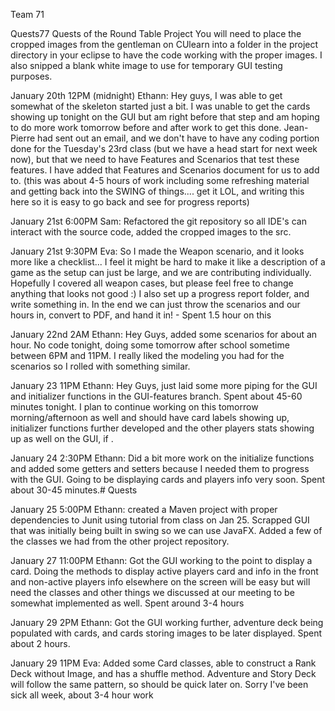 Team 71




Quests77
Quests of the Round Table Project
You will need to place the cropped images from the gentleman on CUlearn into a folder in the project directory in your eclipse to have the code working with the proper images. I also snipped a blank white image to use for temporary GUI testing purposes.

January 20th 12PM (midnight)
Ethann: Hey guys, I was able to get somewhat of the skeleton started just a bit. I was unable to get the cards showing up tonight on the GUI but am right before that step and am hoping to do more work tomorrow before and after work to get this done. Jean-Pierre had sent out an email, and we don't have to have any coding portion done for the Tuesday's 23rd class (but we have a head start for next week now), but that we need to have Features and Scenarios that test these features. I have added that Features and Scenarios document for us to add to. (this was about 4-5 hours of work including some refreshing material and getting back into the SWING of things.... get it LOL, and writing this here so it is easy to go back and see for progress reports)

January 21st 6:00PM
Sam: Refactored the git repository so all IDE's can interact with the source code, added the cropped images to the src.

January 21st 9:30PM
Eva: So I made the Weapon scenario, and it looks more like a checklist... I feel it might be hard to make it like a description of a game as the setup can just be large, and we are contributing individually. Hopefully I covered all weapon cases, but please feel free to change anything that looks not good :) I also set up a progress report folder, and write something in. In the end we can just throw the scenarios and our hours in, convert to PDF, and hand it in! - Spent 1.5 hour on this

January 22nd 2AM
Ethann: Hey Guys, added some scenarios for about an hour. No code tonight, doing some tomorrow after school sometime between 6PM and 11PM. I really liked the modeling you had for the scenarios so I rolled with something similar.

January 23 11PM
Ethann: Hey Guys, just laid some more piping for the GUI and initializer functions in the GUI-features branch. Spent about 45-60 minutes tonight. I plan to continue working on this tomorrow morning/afternoon as well and should have card labels showing up, initializer functions further developed and the other players stats showing up as well on the GUI, if .

January 24 2:30PM
Ethann: Did a bit more work on the initialize functions and added some getters and setters because I needed them to progress with the GUI. Going to be displaying cards and players info very soon. Spent about 30-45 minutes.# Quests

January 25 5:00PM
Ethann: created a Maven project with proper dependencies to Junit using tutorial from class on Jan 25. Scrapped GUI that was initially being built in swing so we can use JavaFX. Added a few of the classes we had from the other project repository. 

January 27 11:00PM
Ethann: Got the GUI working to the point to display a card. Doing the methods to display active players card and info in the front and non-active players info elsewhere on the screen will be easy but will need the classes and other things we discussed at our meeting to be somewhat implemented as well. Spent around 3-4 hours

January 29 2PM
Ethann: Got the GUI working further, adventure deck being populated with cards, and cards storing images to be later displayed. Spent about 2 hours. 


January 29 11PM
Eva: Added some Card classes, able to construct a Rank Deck without Image, and has a shuffle method. Adventure and Story Deck will follow the same pattern, so should be quick later on. Sorry I've been sick all week, about 3-4 hour work
